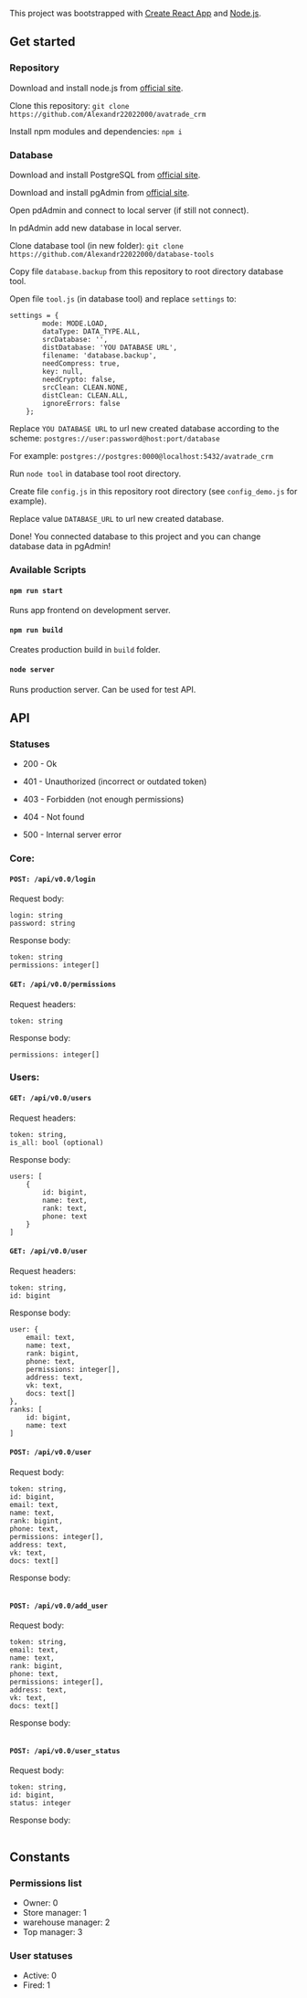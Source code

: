 This project was bootstrapped with [Create React App](https://github.com/facebook/create-react-app) and [Node.js](https://nodejs.org/en/).



## Get started

### Repository

Download and install node.js from [official site](https://nodejs.org/en/).

Clone this repository: ```git clone https://github.com/Alexandr22022000/avatrade_crm```

Install npm modules and dependencies: ```npm i```

### Database

Download and install PostgreSQL from [official site](https://www.postgresql.org/download/).

Download and install pgAdmin from [official site](https://www.pgadmin.org/download/).

Open pdAdmin and connect to local server (if still not connect).

In pdAdmin add new database in local server.

Clone database tool (in new folder): ```git clone https://github.com/Alexandr22022000/database-tools```

Copy file `database.backup` from this repository to root directory database tool.

Open file `tool.js` (in database tool) and replace `settings` to:

```$xslt
settings = {
        mode: MODE.LOAD,
        dataType: DATA_TYPE.ALL,
        srcDatabase: '',
        distDatabase: 'YOU DATABASE URL',
        filename: 'database.backup',
        needCompress: true,
        key: null,
        needCrypto: false,
        srcClean: CLEAN.NONE,
        distClean: CLEAN.ALL,
        ignoreErrors: false
    };
```

Replace `YOU DATABASE URL` to url new created database according to the scheme: ```postgres://user:password@host:port/database```

For example: ```postgres://postgres:0000@localhost:5432/avatrade_crm```

Run `node tool` in database tool root directory.

Create file `config.js` in this repository root directory (see `config_demo.js` for example).

Replace value `DATABASE_URL` to url new created database.

Done! You connected database to this project and you can change database data in pgAdmin!

### Available Scripts

#### `npm run start`

Runs app frontend on development server.

#### `npm run build`

Creates production build in `build` folder.

#### `node server`

Runs production server. Can be used for test API.

## API

### Statuses

- 200 - Ok

- 401 - Unauthorized (incorrect or outdated token)

- 403 - Forbidden (not enough permissions)

- 404 - Not found

- 500 - Internal server error 

### Core:

#### `POST: /api/v0.0/login`

Request body:

```$xslt
login: string
password: string
```

Response body:

```$xslt
token: string
permissions: integer[]
```

#### `GET: /api/v0.0/permissions`

Request headers:

```$xslt
token: string
```

Response body:

```$xslt
permissions: integer[]
```

### Users:

#### `GET: /api/v0.0/users`

Request headers:

```$xslt
token: string,
is_all: bool (optional)
```

Response body:

```$xslt
users: [
    {
        id: bigint,
        name: text,
        rank: text,
        phone: text
    }
]
```

#### `GET: /api/v0.0/user`

Request headers:

```$xslt
token: string,
id: bigint
```

Response body:

```$xslt
user: {
    email: text,
    name: text,
    rank: bigint,
    phone: text,
    permissions: integer[],
    address: text,
    vk: text,
    docs: text[]
},
ranks: [
    id: bigint,
    name: text
]
```

#### `POST: /api/v0.0/user`

Request body:

```$xslt
token: string,
id: bigint,
email: text,
name: text,
rank: bigint,
phone: text,
permissions: integer[],
address: text,
vk: text,
docs: text[]
```

Response body:

```$xslt

```

#### `POST: /api/v0.0/add_user`

Request body:

```$xslt
token: string,
email: text,
name: text,
rank: bigint,
phone: text,
permissions: integer[],
address: text,
vk: text,
docs: text[]
```

Response body:

```$xslt

```

#### `POST: /api/v0.0/user_status`

Request body:

```$xslt
token: string,
id: bigint,
status: integer
```

Response body:

```$xslt

```

## Constants

### Permissions list

- Owner: 0
- Store manager: 1
- warehouse manager: 2
- Top manager: 3

### User statuses

- Active: 0
- Fired: 1
